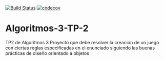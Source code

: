 [![Build Status](https://travis-ci.org/GelosoFederico/Algoritmos-3-TP-2.svg?branch=master)](https://travis-ci.org/GelosoFederico/Algoritmos-3-TP-2)
[![codecov](https://codecov.io/gh/GelosoFederico/Algoritmos-3-TP-2/branch/master/graph/badge.svg)](https://codecov.io/gh/GelosoFederico/Algoritmos-3-TP-2)
# Algoritmos-3-TP-2
TP2 de Algoritmos 3 
Proyecto que debe resolver la creación de un juego con ciertas reglas especificadas en el enunciado siguiendo las buenas prácticas de diseño orientado a objetos

